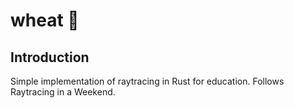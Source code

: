 # wheat 🌾

## Introduction

Simple implementation of raytracing in Rust for education. Follows Raytracing in a Weekend.
